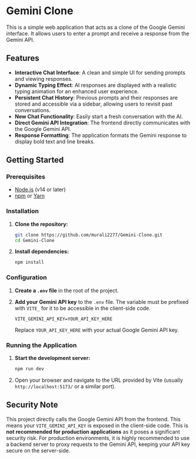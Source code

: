 # Gemini Clone

This is a simple web application that acts as a clone of the Google Gemini interface. It allows users to enter a prompt and receive a response from the Gemini API.

## Features

*   **Interactive Chat Interface**: A clean and simple UI for sending prompts and viewing responses.
*   **Dynamic Typing Effect**: AI responses are displayed with a realistic typing animation for an enhanced user experience.
*   **Persistent Chat History**: Previous prompts and their responses are stored and accessible via a sidebar, allowing users to revisit past conversations.
*   **New Chat Functionality**: Easily start a fresh conversation with the AI.
*   **Direct Gemini API Integration**: The frontend directly communicates with the Google Gemini API.
*   **Response Formatting**: The application formats the Gemini response to display bold text and line breaks.

## Getting Started

### Prerequisites

*   [Node.js](https://nodejs.org/) (v14 or later)
*   [npm](https://www.npmjs.com/) or [Yarn](https://yarnpkg.com/)

### Installation

1.  **Clone the repository:**
    ```bash
    git clone https://github.com/murali2277/Gemini-Clone.git
    cd Gemini-Clone
    ```

2.  **Install dependencies:**
    ```bash
    npm install
    ```

### Configuration

1.  **Create a `.env` file** in the root of the project.

2.  **Add your Gemini API key** to the `.env` file. The variable must be prefixed with `VITE_` for it to be accessible in the client-side code.
    ```
    VITE_GEMINI_API_KEY=YOUR_API_KEY_HERE
    ```
    Replace `YOUR_API_KEY_HERE` with your actual Google Gemini API key.

### Running the Application

1.  **Start the development server:**
    ```bash
    npm run dev
    ```

2.  Open your browser and navigate to the URL provided by Vite (usually `http://localhost:5173/` or a similar port).

## Security Note

This project directly calls the Google Gemini API from the frontend. This means your `VITE_GEMINI_API_KEY` is exposed in the client-side code. This is **not recommended for production applications** as it poses a significant security risk. For production environments, it is highly recommended to use a backend server to proxy requests to the Gemini API, keeping your API key secure on the server-side.
